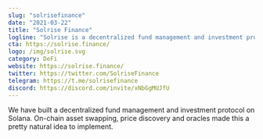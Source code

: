 ```yaml
---
slug: "solrisefinance"
date: "2021-03-22"
title: "Solrise Finance"
logline: "Solrise is a decentralized fund management and investment protocol on Solana."
cta: https://solrise.finance/
logo: /img/solrise.svg
category: DeFi
website: https://solrise.finance/
twitter: https://twitter.com/SolriseFinance
telegram: https://t.me/solrisefinance
discord: https://discord.com/invite/xNbGgMUJfU
---
```

We have built a decentralized fund management and investment protocol on Solana. On-chain asset swapping, price discovery and oracles made this a pretty natural idea to implement.
